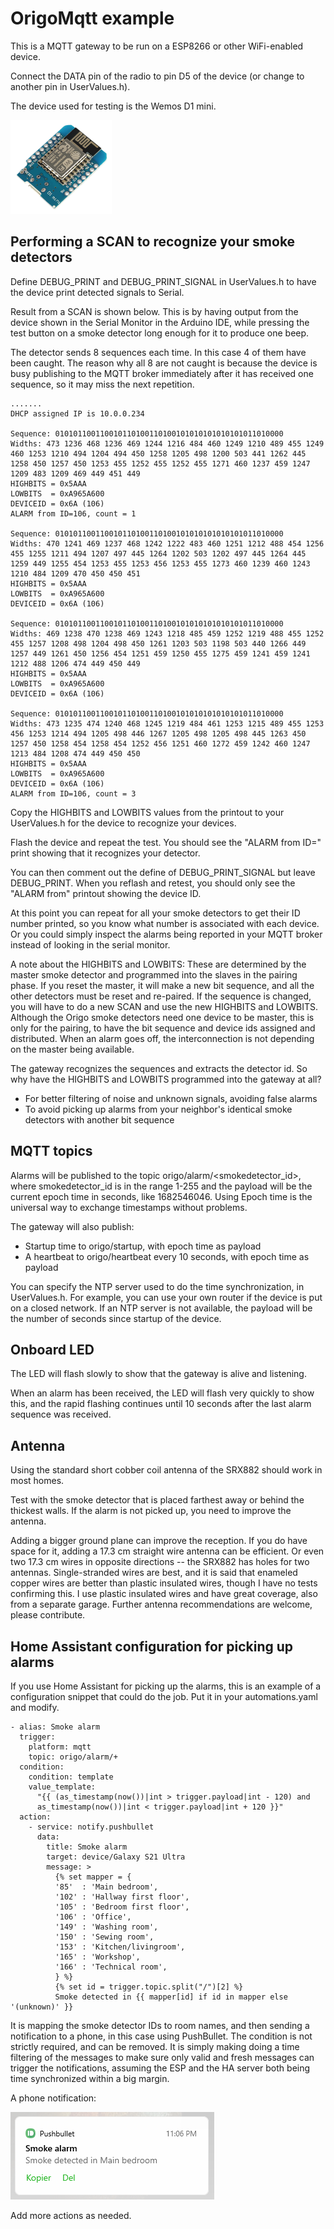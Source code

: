 # OrigoMqtt example

This is a MQTT gateway to be run on a ESP8266 or other WiFi-enabled device.

Connect the DATA pin of the radio to pin D5 of the device (or change to another pin in UserValues.h).

The device used for testing is the Wemos D1 mini.

![A Wemos D1 mini ESP8166 board](images/Wemos_D1_mini.PNG)

## Performing a SCAN to recognize your smoke detectors

Define DEBUG_PRINT and DEBUG_PRINT_SIGNAL in UserValues.h to have the device print detected signals to Serial.

Result from a SCAN is shown below.
This is by having output from the device shown in the Serial Monitor in the Arduino IDE, while pressing the test button on a smoke detector long enough for it to produce one beep.

The detector sends 8 sequences each time. In this case 4 of them have been caught. 
The reason why all 8 are not caught is because the device is busy publishing to the MQTT broker immediately after it has received one sequence, so it may miss the next repetition.

    .......
    DHCP assigned IP is 10.0.0.234
    
    Sequence: 010101100110010110100110100101010101010101011010000
    Widths: 473 1236 468 1236 469 1244 1216 484 460 1249 1210 489 455 1249 460 1253 1210 494 1204 494 450 1258 1205 498 1200 503 441 1262 445 1258 450 1257 450 1253 455 1252 455 1252 455 1271 460 1237 459 1247 1209 483 1209 469 449 451 449 
    HIGHBITS = 0x5AAA
    LOWBITS  = 0xA965A600
    DEVICEID = 0x6A (106)
    ALARM from ID=106, count = 1
    
    Sequence: 010101100110010110100110100101010101010101011010000
    Widths: 470 1241 469 1237 468 1242 1222 483 460 1251 1212 488 454 1256 455 1255 1211 494 1207 497 445 1264 1202 503 1202 497 445 1264 445 1259 449 1255 454 1253 455 1253 456 1253 455 1273 460 1239 460 1243 1210 484 1209 470 450 450 451 
    HIGHBITS = 0x5AAA
    LOWBITS  = 0xA965A600
    DEVICEID = 0x6A (106)
    
    Sequence: 010101100110010110100110100101010101010101011010000
    Widths: 469 1238 470 1238 469 1243 1218 485 459 1252 1219 488 455 1252 455 1257 1208 498 1204 498 450 1261 1203 503 1198 503 440 1266 449 1257 449 1261 450 1256 454 1251 459 1250 455 1275 459 1241 459 1241 1212 488 1206 474 449 450 449 
    HIGHBITS = 0x5AAA
    LOWBITS  = 0xA965A600
    DEVICEID = 0x6A (106)
    
    Sequence: 010101100110010110100110100101010101010101011010000
    Widths: 473 1235 474 1240 468 1245 1219 484 461 1253 1215 489 455 1253 456 1253 1214 494 1205 498 446 1267 1205 498 1205 498 445 1263 450 1257 450 1258 454 1258 454 1252 456 1251 460 1272 459 1242 460 1247 1213 484 1208 474 449 450 450 
    HIGHBITS = 0x5AAA
    LOWBITS  = 0xA965A600
    DEVICEID = 0x6A (106)
    ALARM from ID=106, count = 3

Copy the HIGHBITS and LOWBITS values from the printout to your UserValues.h for the device to recognize your devices.

Flash the device and repeat the test. You should see the "ALARM from ID=" print showing that it recognizes your detector.

You can then comment out the define of DEBUG_PRINT_SIGNAL but leave DEBUG_PRINT. When you reflash and retest, you should only see the "ALARM from" printout showing the device ID.

At this point you can repeat for all your smoke detectors to get their ID number printed, so you know what number is associated with each device. Or you could simply inspect the alarms being reported in your MQTT broker instead of looking in the serial monitor.

A note about the HIGHBITS and LOWBITS: These are determined by the master smoke detector and programmed into the slaves in the pairing phase. If you reset the master, it will make a new bit sequence, and all the other detectors must be reset and re-paired. If the sequence is changed, you will have to do a new SCAN and use the new HIGHBITS and LOWBITS.
Although the Origo smoke detectors need one device to be master, this is only for the pairing, to have the bit sequence and device ids assigned and distributed. When an alarm goes off, the interconnection is not depending on the master being available.

The gateway recognizes the sequences and extracts the detector id. So why have the HIGHBITS and LOWBITS programmed into the gateway at all?
- For better filtering of noise and unknown signals, avoiding false alarms
- To avoid picking up alarms from your neighbor's identical smoke detectors with another bit sequence

## MQTT topics

Alarms will be published to the topic origo/alarm/<smokedetector_id>, where smokedetector_id is in the range 1-255 and the payload will be the current epoch time in seconds, like 1682546046. Using Epoch time is the universal way to exchange timestamps without problems.

The gateway will also publish:
* Startup time to origo/startup, with epoch time as payload
* A heartbeat to origo/heartbeat every 10 seconds, with epoch time as payload

You can specify the NTP server used to do the time synchronization, in UserValues.h. For example, you can use your own router if the device is put on a closed network. If an NTP server is not available, the payload will be the number of seconds since startup of the device.

## Onboard LED

The LED will flash slowly to show that the gateway is alive and listening.

When an alarm has been received, the LED will flash very quickly to show this, and the rapid flashing continues until 10 seconds after the last alarm sequence was received.

## Antenna

Using the standard short cobber coil antenna of the SRX882 should work in most homes.

Test with the smoke detector that is placed farthest away or behind the thickest walls. If the alarm is not picked up, you need to improve the antenna.

Adding a bigger ground plane can improve the reception. If you do have space for it, adding a 17.3 cm straight wire antenna can be efficient. Or even two 17.3 cm wires in opposite directions -- the SRX882 has holes for two antennas. Single-stranded wires are best, and it is said that enameled copper wires are better than plastic insulated wires, though I have no tests confirming this. I use plastic insulated wires and have great coverage, also from a separate garage.
Further antenna recommendations are welcome, please contribute.

## Home Assistant configuration for picking up alarms

If you use Home Assistant for picking up the alarms, this is an example of a configuration snippet that could do the job. Put it in your automations.yaml and modify.

    - alias: Smoke alarm
      trigger:
        platform: mqtt
        topic: origo/alarm/+
      condition:
        condition: template
        value_template:
          "{{ (as_timestamp(now())|int > trigger.payload|int - 120) and
          as_timestamp(now())|int < trigger.payload|int + 120 }}"
      action:
        - service: notify.pushbullet
          data:
            title: Smoke alarm
            target: device/Galaxy S21 Ultra
            message: >
              {% set mapper = {
              '85'  : 'Main bedroom',
              '102' : 'Hallway first floor',
              '105' : 'Bedroom first floor',
              '106' : 'Office',
              '149' : 'Washing room',
              '150' : 'Sewing room',
              '153' : 'Kitchen/livingroom',
              '165' : 'Workshop',
              '166' : 'Technical room', 
              } %}
              {% set id = trigger.topic.split("/")[2] %}
              Smoke detected in {{ mapper[id] if id in mapper else '(unknown)' }}

It is mapping the smoke detector IDs to room names, and then sending a notification to a phone, in this case using PushBullet. 
The condition is not strictly required, and can be removed. It is simply making doing a time filtering of the messages to make sure only valid and fresh messages can trigger the notifications, assuming the ESP and the HA server both being time synchronized within a big margin.

A phone notification:

![Phone notification example](images/Phone_notification.PNG)

Add more actions as needed.
